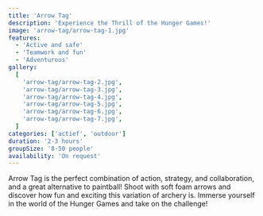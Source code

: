 ```yaml
---
title: 'Arrow Tag'
description: 'Experience the Thrill of the Hunger Games!'
image: 'arrow-tag/arrow-tag-1.jpg'
features:
  - 'Active and safe'
  - 'Teamwork and fun'
  - 'Adventurous'
gallery:
  [
    'arrow-tag/arrow-tag-2.jpg',
    'arrow-tag/arrow-tag-3.jpg',
    'arrow-tag/arrow-tag-4.jpg',
    'arrow-tag/arrow-tag-5.jpg',
    'arrow-tag/arrow-tag-6.jpg',
    'arrow-tag/arrow-tag-7.jpg',
  ]
categories: ['actief', 'outdoor']
duration: '2-3 hours'
groupSize: '8-50 people'
availability: 'On request'
---
```


Arrow Tag is the perfect combination of action, strategy, and collaboration, and a great alternative to paintball! Shoot with soft foam arrows and discover how fun and exciting this variation of archery is. Immerse yourself in the world of the Hunger Games and take on the challenge!

